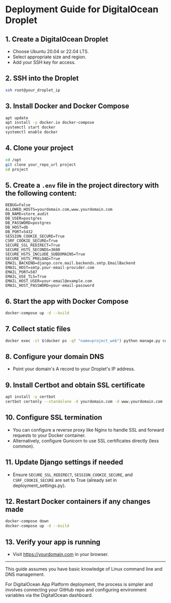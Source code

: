 # Deployment Guide for DigitalOcean Droplet

## 1. Create a DigitalOcean Droplet
- Choose Ubuntu 20.04 or 22.04 LTS.
- Select appropriate size and region.
- Add your SSH key for access.

## 2. SSH into the Droplet
```bash
ssh root@your_droplet_ip
```

## 3. Install Docker and Docker Compose
```bash
apt update
apt install -y docker.io docker-compose
systemctl start docker
systemctl enable docker
```

## 4. Clone your project
```bash
cd /opt
git clone your_repo_url project
cd project
```

## 5. Create a `.env` file in the project directory with the following content:
```
DEBUG=False
ALLOWED_HOSTS=yourdomain.com,www.yourdomain.com
DB_NAME=store_audit
DB_USER=postgres
DB_PASSWORD=postgres
DB_HOST=db
DB_PORT=5432
SESSION_COOKIE_SECURE=True
CSRF_COOKIE_SECURE=True
SECURE_SSL_REDIRECT=True
SECURE_HSTS_SECONDS=3600
SECURE_HSTS_INCLUDE_SUBDOMAINS=True
SECURE_HSTS_PRELOAD=True
EMAIL_BACKEND=django.core.mail.backends.smtp.EmailBackend
EMAIL_HOST=smtp.your-email-provider.com
EMAIL_PORT=587
EMAIL_USE_TLS=True
EMAIL_HOST_USER=your-email@example.com
EMAIL_HOST_PASSWORD=your-email-password
```

## 6. Start the app with Docker Compose
```bash
docker-compose up -d --build
```

## 7. Collect static files
```bash
docker exec -it $(docker ps -qf "name=project_web") python manage.py collectstatic --noinput
```

## 8. Configure your domain DNS
- Point your domain's A record to your Droplet's IP address.

## 9. Install Certbot and obtain SSL certificate
```bash
apt install -y certbot
certbot certonly --standalone -d yourdomain.com -d www.yourdomain.com
```

## 10. Configure SSL termination
- You can configure a reverse proxy like Nginx to handle SSL and forward requests to your Docker container.
- Alternatively, configure Gunicorn to use SSL certificates directly (less common).

## 11. Update Django settings if needed
- Ensure `SECURE_SSL_REDIRECT`, `SESSION_COOKIE_SECURE`, and `CSRF_COOKIE_SECURE` are set to True (already set in deployment_settings.py).

## 12. Restart Docker containers if any changes made
```bash
docker-compose down
docker-compose up -d --build
```

## 13. Verify your app is running
- Visit https://yourdomain.com in your browser.

---

This guide assumes you have basic knowledge of Linux command line and DNS management.

For DigitalOcean App Platform deployment, the process is simpler and involves connecting your GitHub repo and configuring environment variables via the DigitalOcean dashboard.
